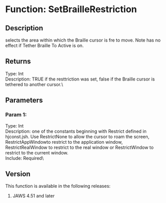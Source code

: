 # Function: SetBrailleRestriction

## Description

selects the area within which the Braille cursor is fre to move. Note
has no effect if Tether Braille To Active is on.

## Returns

Type: Int\
Description: TRUE if the resttriction was set, false if the Braille
cursor is tethered to another cursor.\

## Parameters

### Param 1:

Type: Int\
Description: one of the constants beginning with Restrict defined in
hjconst.jsh. Use RestrictNone to allow the cursor to roam the screen,
RestrictAppWindowto restrict to the application window,
RestrictRealWindow to restrict to the real window or RestrictWindow to
restrict to the current window.\
Include: Required\

## Version

This function is available in the following releases:

1.  JAWS 4.51 and later
